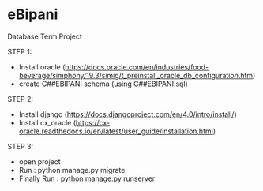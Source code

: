 # eBipani
Database Term Project
.

STEP 1:
* Install oracle (https://docs.oracle.com/en/industries/food-beverage/simphony/19.3/simig/t_preinstall_oracle_db_configuration.htm)
* create C##EBIPANI schema (using C##EBIPANI.sql)

STEP 2:
* Install django (https://docs.djangoproject.com/en/4.0/intro/install/)
* Install cx_oracle (https://cx-oracle.readthedocs.io/en/latest/user_guide/installation.html)

STEP 3:
* open project
* Run : python manage.py migrate
* Finally Run : python manage.py runserver
	
